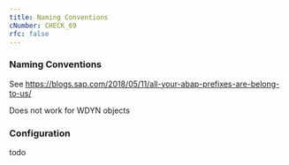 ```yaml
---
title: Naming Conventions
cNumber: CHECK_69
rfc: false
---
```


### Naming Conventions

See https://blogs.sap.com/2018/05/11/all-your-abap-prefixes-are-belong-to-us/

Does not work for WDYN objects

### Configuration
todo
